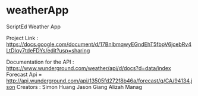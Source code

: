 # weatherApp
ScriptEd Weather App

Project Link : https://docs.google.com/document/d/17BnlbmqwyEGndEhT5fbpV6jcebRv4LtDIqy7tdeFDYs/edit?usp=sharing

Documentation for the API : https://www.wunderground.com/weather/api/d/docs?d=data/index
Forecast Api = http://api.wunderground.com/api/13505fd272f8b46a/forecast/q/CA/94134.json
Creators :
Simon Huang
Jason Giang
Alizah Manag


